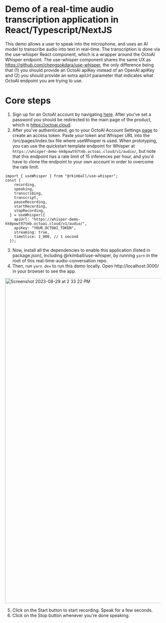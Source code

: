 # Demo of a real-time audio transcription application in React/Typescript/NextJS

This demo allows a user to speak into the microphone, and uses an AI model to transcribe audio into text in real-time. 
The transcription is done via the use-whisper React component, which is a wrapper around the OctoAI Whisper endpoint.
The use-whisper component shares the same UX as https://github.com/chengsokdara/use-whisper, the only difference being that (1) you should provide an OctoAI apiKey instead of an OpenAI apiKey and (2) you should provide an extra apiUrl parameter that indicates what OctoAI endpoint you are trying to use.

# Core steps

1. Sign up for an OctoAI account by navigating [here](https://identity.octoml.ai/oauth/account/sign-up?redirectUrl=https://octoai.cloud). After you've set a password you should be redirected to the main page of the product, which is https://octoai.cloud.
2. After you've authenticated, go to your OctoAI Account Settings [page](https://octoai.cloud/settings) to create an access token. Paste your token and Whisper URL into the /src/pages/index.tsx file where useWhisper is used. When prototyping, you can use the quickstart template endpoint for Whisper at `https://whisper-demo-kk0powt97tmb.octoai.cloud/v1/audio/`, but note that this endpoint has a rate limit of 15 inferences per hour, and you'd have to clone the endpoint to your own account in order to overcome the rate limit.

```
import { useWhisper } from "@rkimball/use-whisper";
const {
    recording,
    speaking,
    transcribing,
    transcript,
    pauseRecording,
    startRecording,
    stopRecording,
  } = useWhisper({
    apiUrl: "https://whisper-demo-kk0powt97tmb.octoai.cloud/v1/audio/",
    apiKey: "YOUR_OCTOAI_TOKEN",
    streaming: true,
    timeSlice: 1_000, // 1 second
  });
```
3. Now, install all the dependencies to enable this application (listed in package.json), including @rkimball/use-whisper, by running 
`yarn` in the root of this real-time-audio-conversation repo.
4. Then, run `yarn dev` to run this demo locally. Open http://localhost:3000/ in your browser to see the app.

<img width="1051" alt="Screenshot 2023-08-29 at 2 33 22 PM" src="https://github.com/octoml/octoai-template-apps/assets/31609083/fdc28b48-7545-4202-b852-e8c8ccd280f1">

5. Click on the Start button to start recording. Speak for a few seconds.
6. Click on the Stop button whenever you're done speaking.




